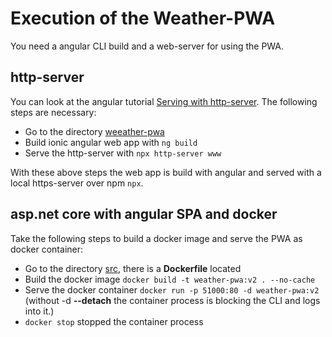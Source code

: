 # Execution of the Weather-PWA

You need a angular CLI build and a web-server for using the PWA.

## http-server

You can look at the angular tutorial [Serving with http-server](https://angular.io/guide/service-worker-getting-started#serving-with-http-server). The following steps are necessary:

* Go to the directory [weeather-pwa](./weather-pwa/)
* Build ionic angular web app with `ng build`
* Serve the http-server with `npx http-server www`

With these above steps the web app is build with angular and served with a local https-server over npm `npx`.

## asp.net core with angular SPA and docker

Take the following steps to build a docker image and serve the PWA as docker container:

* Go to the directory [src](./), there is a **Dockerfile** located
* Build the docker image `docker build -t weather-pwa:v2 . --no-cache`
* Serve the docker container `docker run -p 51000:80 -d weather-pwa:v2` (without -d **--detach** the container process is blocking the CLI and logs into it.)
* `docker stop` stopped the container process